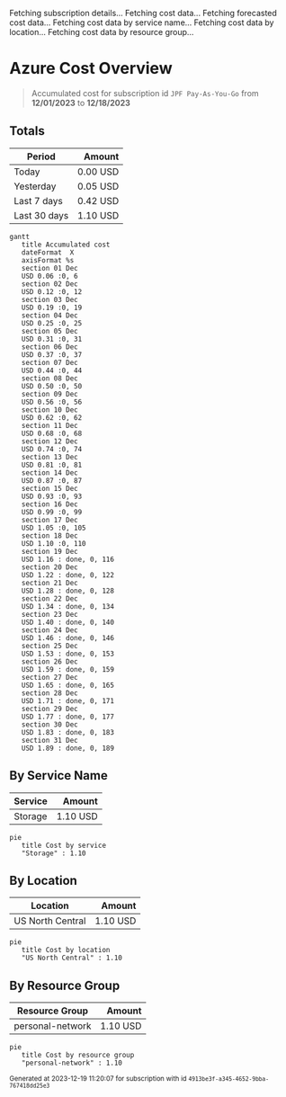 Fetching subscription details...
Fetching cost data...
Fetching forecasted cost data...
Fetching cost data by service name...
Fetching cost data by location...
Fetching cost data by resource group...
# Azure Cost Overview

> Accumulated cost for subscription id `JPF Pay-As-You-Go` from **12/01/2023** to **12/18/2023**

## Totals

|Period|Amount|
|---|---:|
|Today|0.00 USD|
|Yesterday|0.05 USD|
|Last 7 days|0.42 USD|
|Last 30 days|1.10 USD|

```mermaid
gantt
   title Accumulated cost
   dateFormat  X
   axisFormat %s
   section 01 Dec
   USD 0.06 :0, 6
   section 02 Dec
   USD 0.12 :0, 12
   section 03 Dec
   USD 0.19 :0, 19
   section 04 Dec
   USD 0.25 :0, 25
   section 05 Dec
   USD 0.31 :0, 31
   section 06 Dec
   USD 0.37 :0, 37
   section 07 Dec
   USD 0.44 :0, 44
   section 08 Dec
   USD 0.50 :0, 50
   section 09 Dec
   USD 0.56 :0, 56
   section 10 Dec
   USD 0.62 :0, 62
   section 11 Dec
   USD 0.68 :0, 68
   section 12 Dec
   USD 0.74 :0, 74
   section 13 Dec
   USD 0.81 :0, 81
   section 14 Dec
   USD 0.87 :0, 87
   section 15 Dec
   USD 0.93 :0, 93
   section 16 Dec
   USD 0.99 :0, 99
   section 17 Dec
   USD 1.05 :0, 105
   section 18 Dec
   USD 1.10 :0, 110
   section 19 Dec
   USD 1.16 : done, 0, 116
   section 20 Dec
   USD 1.22 : done, 0, 122
   section 21 Dec
   USD 1.28 : done, 0, 128
   section 22 Dec
   USD 1.34 : done, 0, 134
   section 23 Dec
   USD 1.40 : done, 0, 140
   section 24 Dec
   USD 1.46 : done, 0, 146
   section 25 Dec
   USD 1.53 : done, 0, 153
   section 26 Dec
   USD 1.59 : done, 0, 159
   section 27 Dec
   USD 1.65 : done, 0, 165
   section 28 Dec
   USD 1.71 : done, 0, 171
   section 29 Dec
   USD 1.77 : done, 0, 177
   section 30 Dec
   USD 1.83 : done, 0, 183
   section 31 Dec
   USD 1.89 : done, 0, 189
```

## By Service Name

|Service|Amount|
|---|---:|
|Storage|1.10 USD|

```mermaid
pie
   title Cost by service
   "Storage" : 1.10
```

## By Location

|Location|Amount|
|---|---:|
|US North Central|1.10 USD|

```mermaid
pie
   title Cost by location
   "US North Central" : 1.10
```

## By Resource Group

|Resource Group|Amount|
|---|---:|
|personal-network|1.10 USD|

```mermaid
pie
   title Cost by resource group
   "personal-network" : 1.10
```

<sup>Generated at 2023-12-19 11:20:07 for subscription with id `4913be3f-a345-4652-9bba-767418dd25e3`</sup>
